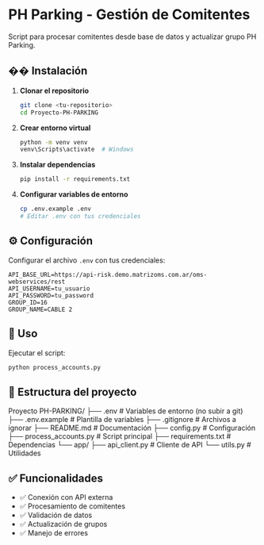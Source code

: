 # PH Parking - Gestión de Comitentes

Script para procesar comitentes desde base de datos y actualizar grupo PH Parking.

## �� Instalación

1. **Clonar el repositorio**
   ```bash
   git clone <tu-repositorio>
   cd Proyecto-PH-PARKING
   ```

2. **Crear entorno virtual**
   ```bash
   python -m venv venv
   venv\Scripts\activate  # Windows
   ```

3. **Instalar dependencias**
   ```bash
   pip install -r requirements.txt
   ```

4. **Configurar variables de entorno**
   ```bash
   cp .env.example .env
   # Editar .env con tus credenciales
   ```

## ⚙️ Configuración

Configurar el archivo `.env` con tus credenciales:

```env
API_BASE_URL=https://api-risk.demo.matrizoms.com.ar/oms-webservices/rest
API_USERNAME=tu_usuario
API_PASSWORD=tu_password
GROUP_ID=16
GROUP_NAME=CABLE 2
```

## 🎯 Uso

Ejecutar el script:

```bash
python process_accounts.py
```

## 📁 Estructura del proyecto
Proyecto PH-PARKING/
├── .env # Variables de entorno (no subir a git)
├── .env.example # Plantilla de variables
├── .gitignore # Archivos a ignorar
├── README.md # Documentación
├── config.py # Configuración
├── process_accounts.py # Script principal
├── requirements.txt # Dependencias
└── app/
├── api_client.py # Cliente de API
└── utils.py # Utilidades

## ✅ Funcionalidades

- ✅ Conexión con API externa
- ✅ Procesamiento de comitentes
- ✅ Validación de datos
- ✅ Actualización de grupos
- ✅ Manejo de errores

